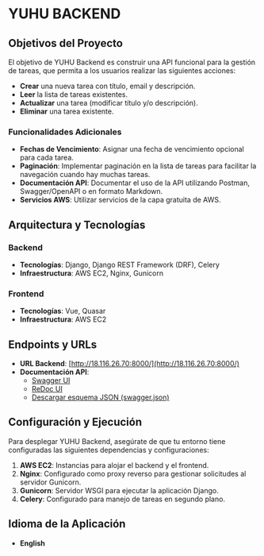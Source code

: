 # YUHU BACKEND

## Objetivos del Proyecto

El objetivo de YUHU Backend es construir una API funcional para la gestión de tareas, que permita a los usuarios realizar las siguientes acciones:

- **Crear** una nueva tarea con título, email y descripción.
- **Leer** la lista de tareas existentes.
- **Actualizar** una tarea (modificar título y/o descripción).
- **Eliminar** una tarea existente.

### Funcionalidades Adicionales

- **Fechas de Vencimiento**: Asignar una fecha de vencimiento opcional para cada tarea.
- **Paginación**: Implementar paginación en la lista de tareas para facilitar la navegación cuando hay muchas tareas.
- **Documentación API**: Documentar el uso de la API utilizando Postman, Swagger/OpenAPI o en formato Markdown.
- **Servicios AWS**: Utilizar servicios de la capa gratuita de AWS.

## Arquitectura y Tecnologías

### Backend
- **Tecnologías**: Django, Django REST Framework (DRF), Celery
- **Infraestructura**: AWS EC2, Nginx, Gunicorn

### Frontend
- **Tecnologías**: Vue, Quasar
- **Infraestructura**: AWS EC2

## Endpoints y URLs

- **URL Backend**: [http://18.116.26.70:8000/](http://18.116.26.70:8000/)
- **Documentación API**:
  - [Swagger UI](http://18.116.26.70:8000/swagger/)
  - [ReDoc UI](http://18.116.26.70:8000/redoc/)
  - [Descargar esquema JSON (swagger.json)](http://18.116.26.70:8000/swagger.json)

## Configuración y Ejecución

Para desplegar YUHU Backend, asegúrate de que tu entorno tiene configuradas las siguientes dependencias y configuraciones:

1. **AWS EC2**: Instancias para alojar el backend y el frontend.
2. **Nginx**: Configurado como proxy reverso para gestionar solicitudes al servidor Gunicorn.
3. **Gunicorn**: Servidor WSGI para ejecutar la aplicación Django.
4. **Celery**: Configurado para manejo de tareas en segundo plano.

## Idioma de la Aplicación

- **English**